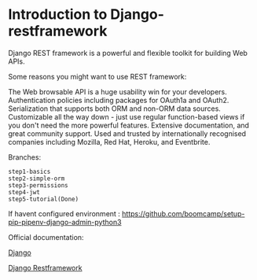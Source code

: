 # Introduction to Django-restframework

Django REST framework is a powerful and flexible toolkit for building Web APIs.

Some reasons you might want to use REST framework:

The Web browsable API is a huge usability win for your developers.
Authentication policies including packages for OAuth1a and OAuth2.
Serialization that supports both ORM and non-ORM data sources.
Customizable all the way down - just use regular function-based views if you don't need the more powerful features.
Extensive documentation, and great community support.
Used and trusted by internationally recognised companies including Mozilla, Red Hat, Heroku, and Eventbrite.

Branches:

```
step1-basics
step2-simple-orm
step3-permissions
step4-jwt
step5-tutorial(Done)
```

If havent configured environment : https://github.com/boomcamp/setup-pip-pipenv-django-admin-python3

Official documentation:

[Django](https://www.djangoproject.com/)

[Django Restframework](https://www.django-rest-framework.org/)
